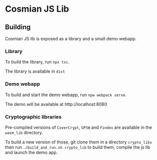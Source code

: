 <h1>Cosmian JS Lib</h1>


## Building

Cosmian JS lib is exposed as a library and a small demo webapp.

### Library

To build the library, run `npx tsc`.

The library is available in `dist`

### Demo webapp

To build and start the demo webapp, run `npw webpack serve`.

The demo will be available at http://localhost:8080


### Cryptographic libraries

Pre-compiled versions of `CoverCrypt`, `GPSW` and `Findex` are available in the `wasm_lib` directory.

To build a new version of those, git clone them in a directory `crypto_libs` then run `./build_and_run.sh crypto_lib` to build them, compile the js lib and launch the demo app.



